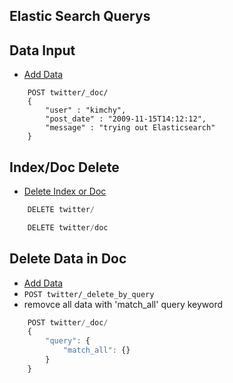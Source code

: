 ## Elastic Search Querys

## Data Input
- [Add Data](https://www.elastic.co/guide/en/elasticsearch/reference/current/docs-index_.html)
```
    POST twitter/_doc/
    {
        "user" : "kimchy",
        "post_date" : "2009-11-15T14:12:12",
        "message" : "trying out Elasticsearch"
    }
```

## Index/Doc Delete
- [Delete Index or Doc](https://www.elastic.co/guide/en/elasticsearch/reference/current/indices-delete-index.html)

```js
    DELETE twitter/
```

```js
    DELETE twitter/doc
```

## Delete Data in Doc
- [Add Data](https://www.elastic.co/guide/en/elasticsearch/reference/current/docs-index_.html)
- `POST twitter/_delete_by_query`
- removce all data with 'match_all' query keyword
```js
    POST twitter/_doc/
    {
        "query": {
            "match_all": {}
        }
    }
```

